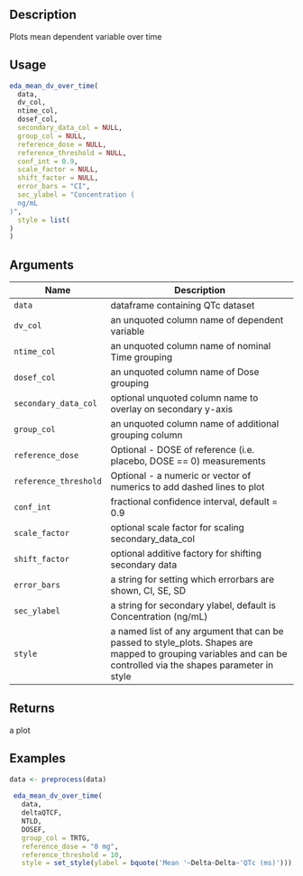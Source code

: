 ## Description

Plots mean dependent variable over time

## Usage

```r
eda_mean_dv_over_time(
  data,
  dv_col,
  ntime_col,
  dosef_col,
  secondary_data_col = NULL,
  group_col = NULL,
  reference_dose = NULL,
  reference_threshold = NULL,
  conf_int = 0.9,
  scale_factor = NULL,
  shift_factor = NULL,
  error_bars = "CI",
  sec_ylabel = "Concentration (
  ng/mL
)",
  style = list(
)
)
```

## Arguments

| Name | Description |
|------|-------------|
| `data` | dataframe containing QTc dataset |
| `dv_col` | an unquoted column name of dependent variable |
| `ntime_col` | an unquoted column name of nominal Time grouping |
| `dosef_col` | an unquoted column name of Dose grouping |
| `secondary_data_col` | optional unquoted column name to overlay on secondary y-axis |
| `group_col` | an unquoted column name of additional grouping column |
| `reference_dose` | Optional - DOSE of reference (i.e. placebo, DOSE == 0) measurements |
| `reference_threshold` | Optional - a numeric or vector of numerics to add dashed lines to plot |
| `conf_int` | fractional confidence interval, default = 0.9 |
| `scale_factor` | optional scale factor for scaling secondary_data_col |
| `shift_factor` | optional additive factory for shifting secondary data |
| `error_bars` | a string for setting which errorbars are shown, CI, SE, SD |
| `sec_ylabel` | a string for secondary ylabel, default is Concentration (ng/mL) |
| `style` | a named list of any argument that can be passed to style_plots. Shapes are mapped to grouping variables and can be controlled via the shapes parameter in style |

## Returns

a plot

## Examples

```r
data <- preprocess(data)
 
 eda_mean_dv_over_time(
   data,
   deltaQTCF,
   NTLD,
   DOSEF,
   group_col = TRTG,
   reference_dose = "0 mg",
   reference_threshold = 10,
   style = set_style(ylabel = bquote('Mean '~Delta~Delta~'QTc (ms)')))
```


